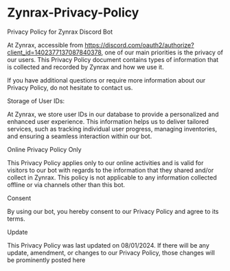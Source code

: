 # Zynrax-Privacy-Policy

Privacy Policy for Zynrax Discord Bot

At Zynrax, accessible from https://discord.com/oauth2/authorize?client_id=1402377137087840378, one of our main priorities is the privacy of our users. This Privacy Policy document contains types of information that is collected and recorded by Zynrax and how we use it.

If you have additional questions or require more information about our Privacy Policy, do not hesitate to contact us.

Storage of User IDs:

At Zynrax, we store user IDs in our database to provide a personalized and enhanced user experience. This information helps us to deliver tailored services, such as tracking individual user progress, managing inventories, and ensuring a seamless interaction within our bot.

Online Privacy Policy Only

This Privacy Policy applies only to our online activities and is valid for visitors to our bot with regards to the information that they shared and/or collect in Zynrax. This policy is not applicable to any information collected offline or via channels other than this bot.

Consent

By using our bot, you hereby consent to our Privacy Policy and agree to its terms.

Update

This Privacy Policy was last updated on 08/01/2024. If there will be any update, amendment, or changes to our Privacy Policy, those changes will be prominently posted here
